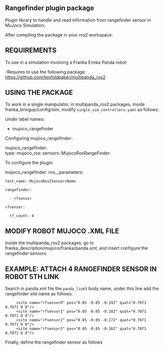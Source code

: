 ## Rangefinder plugin package 

Plugin library to handle and read information from rangefinder sensor in MuJoco Simulation.

After compiling the package in your ros2 workspace: 

## REQUIREMENTS

To use in a simulation involving a Franka Emika Panda robot

-Requires to use the following package: https://github.com/tenfoldpaper/multipanda_ros2

## USING THE PACKAGE 

To work in a single manipulator, in multipanda_ros2 packages, inside franka_bringup/config/sim, modify `single_sim_controllers.yaml` as follows:

Under label names:
- mujoco_rangefinder

Configuring mujoco_rangefinder:

mujoco_rangefinder:       
        type: mujoco_ros::sensors::MujocoRosRangeFinder

To configure the plugin:

mujoco_rangefinder:
ros__parameters:
    
    test_name: MujocoRos2SensorsName
    
    rangefinder: 
      
      - rfsensor
    
    rfsensor:
      
      rf_count: 4
      
## MODIFY ROBOT MUJOCO .XML FILE

Inside the multipanda_ros2 packages, go to franka_description/mujoco/franka/panda.xml, and insert configure the rangefinder sensors

## EXAMPLE: ATTACH 4 RANGEFINDER SENSOR IN ROBOT 5TH LINK

Search in panda.xml file the `panda_link5` body name, under this line add the rangefinder site name as follows:

         <site name="rfsensor0" pos="0.05 -0.05 -0.192" quat="0.7071 0.7071 0 0"/>
         <site name="rfsensor1" pos="0.05 -0.05 -0.182" quat="0.7071 0.7071 0 0"/>
         <site name="rfsensor2" pos="0.05 -0.05 -0.172" quat="0.7071 0.7071 0 0"/>
         <site name="rfsensor3" pos="0.05 -0.05 -0.162" quat="0.7071 0.7071 0 0"/>
 
Finally, define the rangefinder sensor as follows

 <sensor>
    <rangefinder site="rfsensor0"/>
    <rangefinder site="rfsensor1"/>
    <rangefinder site="rfsensor2"/>
    <rangefinder site="rfsensor3"/>
  </sensor>



      
      
      
      
      
      
      
      
      
      
      
      

